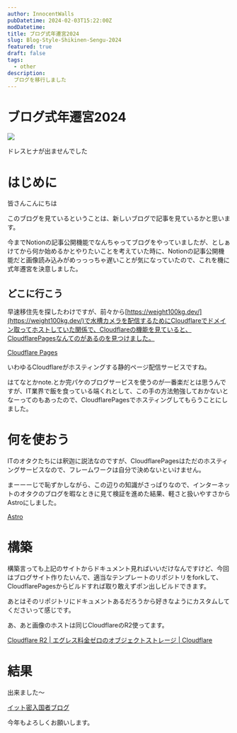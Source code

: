 ```yaml
---
author: InnocentWalls
pubDatetime: 2024-02-03T15:22:00Z
modDatetime: 
title: ブログ式年遷宮2024
slug: Blog-Style-Shikinen-Sengu-2024
featured: true
draft: false
tags:
  - other
description:
  ブログを移行しました
---
```


# ブログ式年遷宮2024

<img src="https://image.weight100kg.dev/blog2024/VRChat_2024-01-21_21-03-14.030_3840x2160_(Large).png">

ドレスヒナが出ませんでした

# はじめに

皆さんこんにちは

このブログを見ているということは、新しいブログで記事を見ているかと思います。

今までNotionの記事公開機能でなんちゃってブログをやっていましたが、としぁけてから何か始めるかとやりたいことを考えていた時に、Notionの記事公開機能だと画像読み込みがめっっっちゃ遅いことが気になっていたので、これを機に式年遷宮を決意しました。

## どこに行こう

早速移住先を探したわけですが、前々から[https://weight100kg.dev/](https://weight100kg.dev/)で水槽カメラを配信するためにCloudflareでドメイン取ってホストしていた関係で、Cloudflareの機能を見ていると、CloudflarePagesなんてのがあるのを見つけました。

[Cloudflare Pages](https://pages.cloudflare.com/)

いわゆるCloudflareがホスティングする静的ページ配信サービスですね。

はてなとかnote.とか完パケのブログサービスを使うのが一番楽だとは思うんですが、IT業界で飯を食っている端くれとして、この手の方法勉強しておかないとなーってのもあったので、CloudflarePagesでホスティングしてもらうことにしました。

# 何を使おう

ITのオタクたちには釈迦に説法なのですが、CloudflarePagesはただのホスティングサービスなので、フレームワークは自分で決めないといけません。

まーーーじで恥ずかしながら、この辺りの知識がさっぱりなので、インターネットのオタクのブログを暇なときに見て検証を進めた結果、軽さと扱いやすさからAstroにしました。

[Astro](https://astro.build/)

# 構築

構築言っても上記のサイトからドキュメント見ればいいだけなんですけど、今回はブログサイト作りたいんで、適当なテンプレートのリポジトリをforkして、CloudflarePagesからビルドすれば取り敢えずポン出しビルドできます。

あとはそのリポジトリにドキュメントあるだろうから好きなようにカスタムしてくださいって感じです。

あ、あと画像のホストは同じCloudflareのR2使ってます。

[Cloudflare R2 | エグレス料金ゼロのオブジェクトストレージ | Cloudflare](https://www.cloudflare.com/ja-jp/developer-platform/r2/)

# 結果

出来ました～

[イット密入国者ブログ](https://blog.weight100kg.dev/)

今年もよろしくお願いします。

